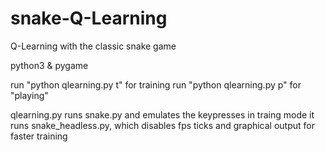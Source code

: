 # snake-Q-Learning
Q-Learning with the classic snake game

python3 & pygame

run "python qlearning.py t" for training
run "python qlearning.py p" for "playing"

qlearning.py runs snake.py and emulates the keypresses
in traing mode it runs snake_headless.py, which disables fps ticks and graphical output for faster training
